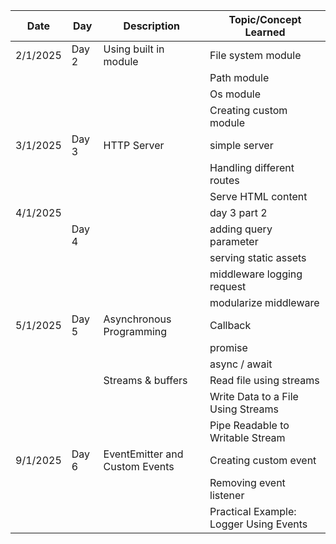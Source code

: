 | Date     | Day   | Description                    | Topic/Concept Learned                  |
| -------- | ----- | ------------------------------ | -------------------------------------- |
| 2/1/2025 | Day 2 | Using built in module          | File system module                     |
|          |       |                                | Path module                            |
|          |       |                                | Os module                              |
|          |       |                                | Creating custom module                 |
| 3/1/2025 | Day 3 | HTTP Server                    | simple server                          |
|          |       |                                | Handling different routes              |
|          |       |                                | Serve HTML content                     |
| 4/1/2025 |       |                                | day 3 part 2                           |
|          | Day 4 |                                | adding query parameter                 |
|          |       |                                | serving static assets                  |
|          |       |                                | middleware logging request             |
|          |       |                                | modularize middleware                  |
| 5/1/2025 | Day 5 | Asynchronous Programming       | Callback                               |
|          |       |                                | promise                                |
|          |       |                                | async / await                          |
|          |       | Streams & buffers              | Read file using streams                |
|          |       |                                | Write Data to a File Using Streams     |
|          |       |                                | Pipe Readable to Writable Stream       |
| 9/1/2025 | Day 6 | EventEmitter and Custom Events | Creating custom event                  |
|          |       |                                | Removing event listener                |
|          |       |                                | Practical Example: Logger Using Events |
